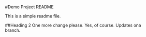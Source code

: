 #Demo Project README

This is a simple readme file.

##Heading 2
One more change please. Yes, of course. Updates ona branch.
